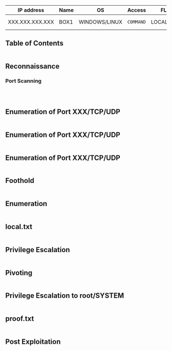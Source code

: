 
| IP address      | Name | OS            | Access    | FLAGS       | Status        |
| --------------- | ---- | ------------- | --------- | ----------- | ------------- |
| XXX.XXX.XXX.XXX | BOX1 | WINDOWS/LINUX | `COMMAND` | LOCAL/PROOF | NOT-PWND/PWND |

## Table of Contents

```table-of-contents
```

## Reconnaissance

### Port Scanning

```c

```

```c

```

```c

```

## Enumeration of Port XXX/TCP/UDP

```c

```

## Enumeration of Port XXX/TCP/UDP

```c

```

## Enumeration of Port XXX/TCP/UDP

```c

```

## Foothold

```c

```

## Enumeration

```c

```

## local.txt

```c

```

## Privilege Escalation

```c

```

## Pivoting

```c

```

## Privilege Escalation to root/SYSTEM

```c

```

## proof.txt

```c

```

## Post Exploitation

```c

```